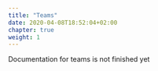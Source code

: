 ```yaml
---
title: "Teams"
date: 2020-04-08T18:52:04+02:00
chapter: true
weight: 1
---
```


Documentation for teams is not finished yet
